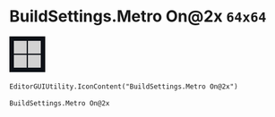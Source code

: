 # BuildSettings.Metro On@2x `64x64`
<img src="/img/BuildSettings.Metro%20On@2x.png" width=64 height=64>

``` CSharp
EditorGUIUtility.IconContent("BuildSettings.Metro On@2x")
```
```
BuildSettings.Metro On@2x
```
